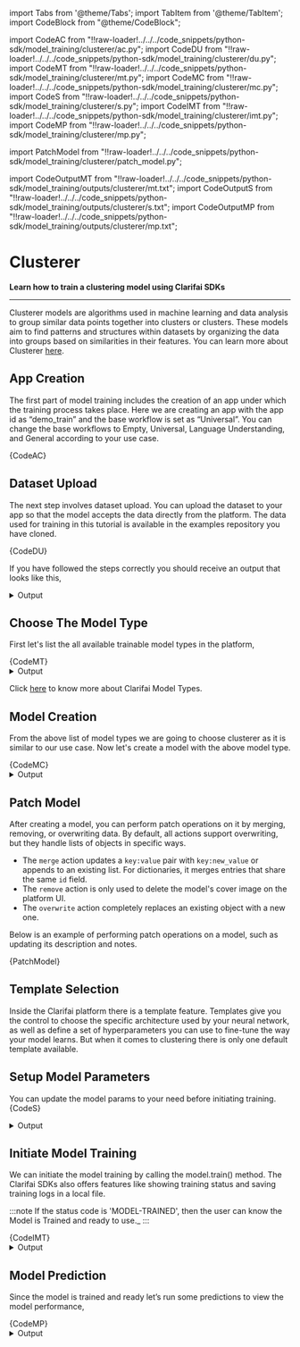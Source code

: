 import Tabs from '@theme/Tabs';
import TabItem from '@theme/TabItem';
import CodeBlock from "@theme/CodeBlock";


import CodeAC from "!!raw-loader!../../../code_snippets/python-sdk/model_training/clusterer/ac.py";
import CodeDU from "!!raw-loader!../../../code_snippets/python-sdk/model_training/clusterer/du.py";
import CodeMT from "!!raw-loader!../../../code_snippets/python-sdk/model_training/clusterer/mt.py";
import CodeMC from "!!raw-loader!../../../code_snippets/python-sdk/model_training/clusterer/mc.py";
import CodeS from "!!raw-loader!../../../code_snippets/python-sdk/model_training/clusterer/s.py";
import CodeIMT from "!!raw-loader!../../../code_snippets/python-sdk/model_training/clusterer/imt.py";
import CodeMP from "!!raw-loader!../../../code_snippets/python-sdk/model_training/clusterer/mp.py";

import PatchModel from "!!raw-loader!../../../code_snippets/python-sdk/model_training/clusterer/patch_model.py";

import CodeOutputMT from "!!raw-loader!../../../code_snippets/python-sdk/model_training/outputs/clusterer/mt.txt";
import CodeOutputS from "!!raw-loader!../../../code_snippets/python-sdk/model_training/outputs/clusterer/s.txt";
import CodeOutputMP from "!!raw-loader!../../../code_snippets/python-sdk/model_training/outputs/clusterer/mp.txt";




# Clusterer

**Learn how to train a clustering model using Clarifai SDKs**
<hr />

Clusterer models are algorithms used in machine learning and data analysis to group similar data points together into clusters or clusters. These models aim to find patterns and structures within datasets by organizing the data into groups based on similarities in their features. You can learn more about Clusterer  [here](https://docs.clarifai.com/portal-guide/model/model-types/clusterer).


## App Creation

The first part of model training includes the creation of an app under which the training process takes place. Here we are creating an app with the app id as “demo_train” and the base workflow is set as “Universal”. You can change the base workflows to Empty, Universal, Language Understanding, and General according to your use case.

<Tabs>
<TabItem value="python" label="Python">
    <CodeBlock className="language-python">{CodeAC}</CodeBlock>
</TabItem>
</Tabs>

## Dataset Upload

The next step involves dataset upload. You can upload the dataset to your app so that the model accepts the data directly from the platform. The data used for training in this tutorial is available in the examples repository you have cloned.

<Tabs>
<TabItem value="python" label="Python">
    <CodeBlock className="language-python">{CodeDU}</CodeBlock>
</TabItem>
</Tabs>

If you have followed the steps correctly you should receive an output that looks like this,
<details>
  <summary>Output</summary>
    <img src="/img/python-sdk/cl_du.png" />
</details>



## Choose The Model Type

First let's list the all available trainable model types in the platform,

<Tabs>
<TabItem value="python" label="Python">
    <CodeBlock className="language-python">{CodeMT}</CodeBlock>
</TabItem>
</Tabs>
<details>
  <summary>Output</summary>
    <CodeBlock className="language-text">{CodeOutputMT}</CodeBlock>
</details>

Click [here](https://docs.clarifai.com/portal-guide/model/model-types/) to know more about Clarifai Model Types.


## Model Creation

From the above list of model types we are going to choose clusterer as it is similar to our use case. Now let's create a model with the above model type.

<Tabs>
<TabItem value="python" label="Python">
    <CodeBlock className="language-python">{CodeMC}</CodeBlock>
</TabItem>
</Tabs>

<details>
  <summary>Output</summary>
  <img src="/img/python-sdk/cl_mc.png" />
  </details>

## Patch Model

After creating a model, you can perform patch operations on it by merging, removing, or overwriting data. By default, all actions support overwriting, but they handle lists of objects in specific ways. 

- The `merge` action updates a `key:value` pair with `key:new_value` or appends to an existing list. For dictionaries, it merges entries that share the same `id` field.
- The `remove` action is only used to delete the model's cover image on the platform UI.
- The `overwrite` action completely replaces an existing object with a new one.

Below is an example of performing patch operations on a model, such as updating its description and notes. 

<Tabs>
<TabItem value="python" label="Python">
    <CodeBlock className="language-python">{PatchModel}</CodeBlock>
</TabItem>
</Tabs>

## Template Selection

Inside the Clarifai platform there is a template feature. Templates give you the control to choose the specific architecture used by your neural network, as well as define a set of hyperparameters you can use to fine-tune the way your model learns. But when it comes to clustering there is only one default template available.


## Setup Model Parameters

You can update the model params to your need before initiating training.
<Tabs>
<TabItem value="python" label="Python">
    <CodeBlock className="language-python">{CodeS}</CodeBlock>
</TabItem>
</Tabs>
<details>
  <summary>Output</summary>
    <CodeBlock className="language-text">{CodeOutputS}</CodeBlock>
</details>

## Initiate Model Training

We can initiate the model training by calling the model.train() method. The Clarifai SDKs also offers features like showing training status and saving training logs in a local file.

:::note
If the status code is 'MODEL-TRAINED', then the user can know the Model is Trained and ready to use._
:::

<Tabs>
<TabItem value="python" label="Python">
    <CodeBlock className="language-python">{CodeIMT}</CodeBlock>
</TabItem>
</Tabs>

<details>
  <summary>Output</summary>
<img src="/img/python-sdk/cl_imt.png" />
</details>




## Model Prediction

Since the model is trained and ready let’s run some predictions to view the model performance,

<Tabs>
<TabItem value="python" label="Python">
    <CodeBlock className="language-python">{CodeMP}</CodeBlock>
</TabItem>
</Tabs>
<details>
  <summary>Output</summary>
    <CodeBlock className="language-text">{CodeOutputMP}</CodeBlock>
</details>
